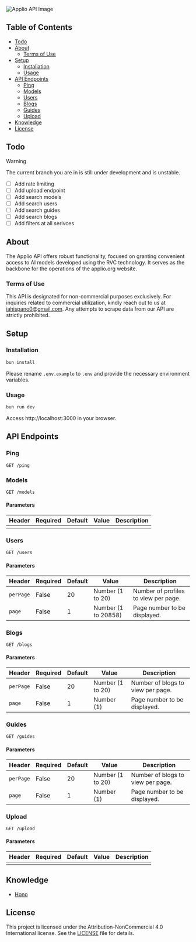 ![Applio API Image](https://github.com/IAHispano/Applio-API/assets/133521603/a938534e-1335-4d3f-919f-83fca6c301a9)

## Table of Contents

- [Todo](#todo)
- [About](#about)
  - [Terms of Use](#terms-of-use)
- [Setup](#setup)
  - [Installation](#installation)
  - [Usage](#usage)
- [API Endpoints](#api-endpoints)
  - [Ping](#ping)
  - [Models](#models)
  - [Users](#users)
  - [Blogs](#blogs)
  - [Guides](#guides)
  - [Upload](#upload)
- [Knowledge](#knowledge)
- [License](#license)

## Todo

> [!WARNING]
> The current branch you are in is still under development and is unstable.

- [ ] Add rate limiting
- [ ] Add upload endpoint
- [ ] Add search models
- [ ] Add search users
- [ ] Add search guides
- [ ] Add search blogs
- [ ] Add filters at all serivces

## About

The Applio API offers robust functionality, focused on granting convenient access to AI models developed using the RVC technology. It serves as the backbone for the operations of the applio.org website.

### Terms of Use

This API is designated for non-commercial purposes exclusively. For inquiries related to commercial utilization, kindly reach out to us at [iahispano0@gmail.com](mailto:iahispano0@gmail.com). Any attempts to scrape data from our API are strictly prohibited.

## Setup

### Installation

```sh
bun install
```

Please rename `.env.example` to `.env` and provide the necessary environment variables.

### Usage

```sh
bun run dev
```

Access http://localhost:3000 in your browser.

## API Endpoints

### Ping

```http
GET /ping
```

### Models

```http
GET /models
```

#### Parameters

| Header | Required | Default | Value | Description |
| ------ | -------- | ------- | ----- | ----------- |
|        |          |         |       |             |

### Users

```http
GET /users
```

#### Parameters

| Header    | Required | Default | Value               | Description                          |
| --------- | -------- | ------- | ------------------- | ------------------------------------ |
| `perPage` | False    | 20      | Number (1 to 20)    | Number of profiles to view per page. |
| `page`    | False    | 1       | Number (1 to 20858) | Page number to be displayed.         |

### Blogs

```http
GET /blogs
```

#### Parameters

| Header    | Required | Default | Value            | Description                       |
| --------- | -------- | ------- | ---------------- | --------------------------------- |
| `perPage` | False    | 20      | Number (1 to 20) | Number of blogs to view per page. |
| `page`    | False    | 1       | Number (1)       | Page number to be displayed.      |

### Guides

```http
GET /guides
```

#### Parameters

| Header    | Required | Default | Value            | Description                       |
| --------- | -------- | ------- | ---------------- | --------------------------------- |
| `perPage` | False    | 20      | Number (1 to 20) | Number of blogs to view per page. |
| `page`    | False    | 1       | Number (1)       | Page number to be displayed.      |

### Upload

```http
GET /upload
```

#### Parameters

| Header | Required | Default | Value | Description |
| ------ | -------- | ------- | ----- | ----------- |
|        |          |         |       |             |

## Knowledge

- [Hono](https://github.com/honojs/hono)

## License

This project is licensed under the Attribution-NonCommercial 4.0 International license. See the [LICENSE](./LICENSE) file for details.
